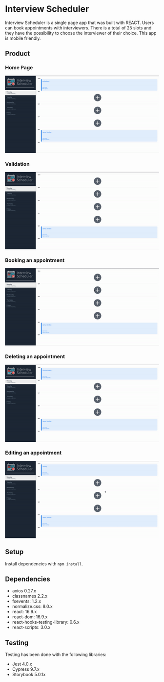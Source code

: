 # Interview Scheduler

Interview Scheduler is a single page app that was built with REACT. Users can book appointments with interviewers. There is a total of 25 slots and they have the possibility to choose the interviewer of their choice. This app is mobile friendly.

## Product

### Home Page

![Landing page](https://github.com/jhoangqm/scheduler/blob/master/docs/alldays.gif?raw=true)

### Validation

![validating an appointment](https://github.com/jhoangqm/scheduler/blob/master/docs/validation.gif?raw=true)

### Booking an appointment

![booking an appointment](https://github.com/jhoangqm/scheduler/blob/master/docs/createappointment.gif?raw=true)

### Deleting an appointment

![deleting an appointment](https://github.com/jhoangqm/scheduler/blob/master/docs/deleteappointment.gif?raw=true)

### Editing an appointment

![editing an appointment](https://github.com/jhoangqm/scheduler/blob/master/docs/editappointment.gif?raw=true)

## Setup

Install dependencies with `npm install`.

## Dependencies

- axios 0.27.x
- classnames 2.2.x
- fsevents: 1.2.x
- normalize.css: 8.0.x
- react: 16.9.x
- react-dom: 16.9.x
- react-hooks-testing-library: 0.6.x
- react-scripts: 3.0.x

## Testing

Testing has been done with the following libraries:

- Jest 4.0.x
- Cypress 9.7.x
- Storybook 5.0.1x
